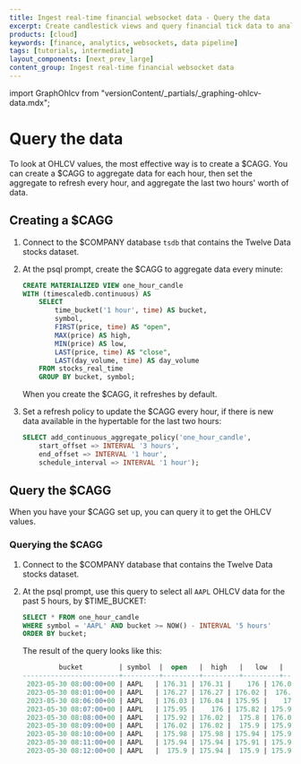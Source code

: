 ```yaml
---
title: Ingest real-time financial websocket data - Query the data
excerpt: Create candlestick views and query financial tick data to analyze price changes
products: [cloud]
keywords: [finance, analytics, websockets, data pipeline]
tags: [tutorials, intermediate]
layout_components: [next_prev_large]
content_group: Ingest real-time financial websocket data
---
```


import GraphOhlcv from "versionContent/_partials/_graphing-ohlcv-data.mdx";

# Query the data

To look at OHLCV values, the most effective way is to create a $CAGG. You can create a $CAGG to aggregate data
for each hour, then set the aggregate to refresh every hour, and aggregate
the last two hours' worth of data.

<Procedure>

## Creating a $CAGG

1.  Connect to the $COMPANY database `tsdb` that contains the Twelve Data
    stocks dataset.

1.  At the psql prompt, create the $CAGG to aggregate data every
    minute:

    ```sql
    CREATE MATERIALIZED VIEW one_hour_candle
    WITH (timescaledb.continuous) AS
        SELECT
            time_bucket('1 hour', time) AS bucket,
            symbol,
            FIRST(price, time) AS "open",
            MAX(price) AS high,
            MIN(price) AS low,
            LAST(price, time) AS "close",
            LAST(day_volume, time) AS day_volume
        FROM stocks_real_time
        GROUP BY bucket, symbol;
    ```

    When you create the $CAGG, it refreshes by default.

1.  Set a refresh policy to update the $CAGG every hour,
    if there is new data available in the hypertable for the last two hours:

    ```sql
    SELECT add_continuous_aggregate_policy('one_hour_candle',
        start_offset => INTERVAL '3 hours',
        end_offset => INTERVAL '1 hour',
        schedule_interval => INTERVAL '1 hour');
    ```

</Procedure>

## Query the $CAGG

When you have your $CAGG set up, you can query it to get the
OHLCV values.

<Procedure>

### Querying the $CAGG

1.  Connect to the $COMPANY database that contains the Twelve Data
    stocks dataset.

1.  At the psql prompt, use this query to select all `AAPL` OHLCV data for the
    past 5 hours, by $TIME_BUCKET:

    ```sql
    SELECT * FROM one_hour_candle
    WHERE symbol = 'AAPL' AND bucket >= NOW() - INTERVAL '5 hours'
    ORDER BY bucket;
    ```

    The result of the query looks like this:

    ```sql
             bucket         | symbol  |  open   |  high   |   low   |  close  | day_volume
    ------------------------+---------+---------+---------+---------+---------+------------
     2023-05-30 08:00:00+00 | AAPL   | 176.31 | 176.31 |    176 | 176.01 |
     2023-05-30 08:01:00+00 | AAPL   | 176.27 | 176.27 | 176.02 |  176.2 |
     2023-05-30 08:06:00+00 | AAPL   | 176.03 | 176.04 | 175.95 |    176 |
     2023-05-30 08:07:00+00 | AAPL   | 175.95 |    176 | 175.82 | 175.91 |
     2023-05-30 08:08:00+00 | AAPL   | 175.92 | 176.02 |  175.8 | 176.02 |
     2023-05-30 08:09:00+00 | AAPL   | 176.02 | 176.02 |  175.9 | 175.98 |
     2023-05-30 08:10:00+00 | AAPL   | 175.98 | 175.98 | 175.94 | 175.94 |
     2023-05-30 08:11:00+00 | AAPL   | 175.94 | 175.94 | 175.91 | 175.91 |
     2023-05-30 08:12:00+00 | AAPL   |  175.9 | 175.94 |  175.9 | 175.94 |
    ```

</Procedure>

<GraphOhlcv />
